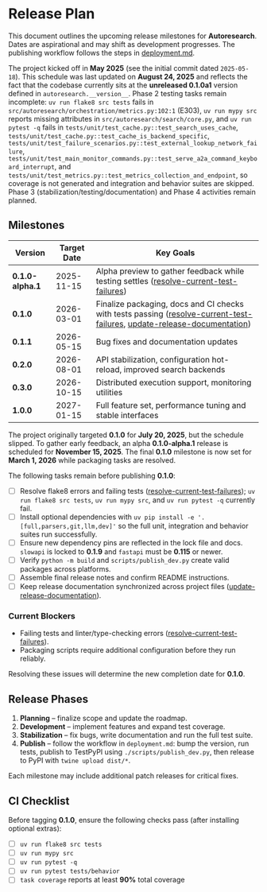 # Release Plan

This document outlines the upcoming release milestones for **Autoresearch**. Dates are aspirational and may shift as development progresses. The publishing workflow follows the steps in [deployment.md](deployment.md).

The project kicked off in **May 2025** (see the initial commit dated `2025-05-18`).
This schedule was last updated on **August 24, 2025** and reflects the fact that
the codebase currently sits at the **unreleased 0.1.0a1** version defined in
`autoresearch.__version__`. Phase 2 testing tasks remain incomplete:
`uv run flake8 src tests` fails in
`src/autoresearch/orchestration/metrics.py:102:1` (E303), `uv run mypy src`
reports missing attributes in `src/autoresearch/search/core.py`, and `uv run
pytest -q` fails in
`tests/unit/test_cache.py::test_search_uses_cache`,
`tests/unit/test_cache.py::test_cache_is_backend_specific`,
`tests/unit/test_failure_scenarios.py::test_external_lookup_network_failure`,
`tests/unit/test_main_monitor_commands.py::test_serve_a2a_command_keyboard_interrupt`,
and `tests/unit/test_metrics.py::test_metrics_collection_and_endpoint`, so
coverage is not generated and integration and behavior suites are skipped.
Phase 3 (stabilization/testing/documentation) and Phase 4 activities remain
planned.

## Milestones

| Version | Target Date | Key Goals |
| ------- | ----------- | --------- |
| **0.1.0-alpha.1** | 2025-11-15 | Alpha preview to gather feedback while testing settles ([resolve-current-test-failures](../issues/resolve-current-test-failures.md)) |
| **0.1.0** | 2026-03-01 | Finalize packaging, docs and CI checks with tests passing ([resolve-current-test-failures](../issues/resolve-current-test-failures.md), [update-release-documentation](../issues/update-release-documentation.md)) |
| **0.1.1** | 2026-05-15 | Bug fixes and documentation updates |
| **0.2.0** | 2026-08-01 | API stabilization, configuration hot-reload, improved search backends |
| **0.3.0** | 2026-10-15 | Distributed execution support, monitoring utilities |
| **1.0.0** | 2027-01-15 | Full feature set, performance tuning and stable interfaces |

The project originally targeted **0.1.0** for **July 20, 2025**, but the
schedule slipped. To gather early feedback, an alpha **0.1.0-alpha.1**
release is scheduled for **November 15, 2025**. The final **0.1.0** milestone is
now set for **March 1, 2026** while packaging tasks are resolved.

The following tasks remain before publishing **0.1.0**:

- [ ] Resolve flake8 errors and failing tests ([resolve-current-test-failures](../issues/resolve-current-test-failures.md)); `uv run flake8 src tests`, `uv run mypy src`, and `uv run pytest -q` currently fail.
- [ ] Install optional dependencies with `uv pip install -e '.[full,parsers,git,llm,dev]'` so the full unit, integration and behavior suites run successfully.
- [ ] Ensure new dependency pins are reflected in the lock file and docs. `slowapi` is locked to **0.1.9** and `fastapi` must be **0.115** or newer.
- [ ] Verify `python -m build` and `scripts/publish_dev.py` create valid packages across platforms.
- [ ] Assemble final release notes and confirm README instructions.
- [ ] Keep release documentation synchronized across project files ([update-release-documentation](../issues/update-release-documentation.md)).

### Current Blockers

- Failing tests and linter/type-checking errors ([resolve-current-test-failures](../issues/resolve-current-test-failures.md)).
- Packaging scripts require additional configuration before they run reliably.

Resolving these issues will determine the new completion date for **0.1.0**.

## Release Phases

1. **Planning** – finalize scope and update the roadmap.
2. **Development** – implement features and expand test coverage.
3. **Stabilization** – fix bugs, write documentation and run the full test suite.
4. **Publish** – follow the workflow in `deployment.md`: bump the version, run tests, publish to TestPyPI using `./scripts/publish_dev.py`, then release to PyPI with `twine upload dist/*`.

Each milestone may include additional patch releases for critical fixes.

## CI Checklist

Before tagging **0.1.0**, ensure the following checks pass (after installing optional extras):

- [ ] `uv run flake8 src tests`
- [ ] `uv run mypy src`
- [ ] `uv run pytest -q`
- [ ] `uv run pytest tests/behavior`
- [ ] `task coverage` reports at least **90%** total coverage
